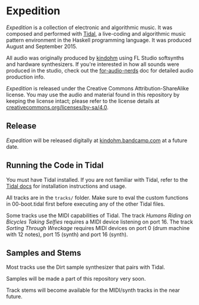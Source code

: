 # Expedition

_Expedition_ is a collection of electronic and algorithmic music. 
It was composed and performed with [Tidal](http://tidal.lurk.org), a 
live-coding and algorithmic music pattern environment in the Haskell 
programming language. It was produced August and September 2015.

All audio was originally produced by [kindohm](http://github.com/kindohm) 
using FL Studio softsynths and hardware synthesizers. If you're 
interested in how all sounds were produced in the studio, check out the 
[for-audio-nerds](production/for-audio-nerds.md) doc for detailed
audio production info.

_Expedition_ is released under the Creative Commons 
Attribution-ShareAlike license. You may use the audio and material
found in this repository by keeping the license intact; please
refer to the license details at 
[creativecommons.org/licenses/by-sa/4.0](http://creativecommons.org/licenses/by-sa/4.0/). 

## Release

_Expedition_ will be released digitally at
[kindohm.bandcamp.com](http://kindohm.bandcamp.com) at a future date.

## Running the Code in Tidal

You must have Tidal installed. If you are not familiar with Tidal,
refer to the [Tidal docs](http://tidal.lurk.org) for installation instructions
and usage.

All tracks are in the `tracks/` folder. Make sure to eval the custom
functions in 00-boot.tidal first before executing any of the other
Tidal files. 

Some tracks use the MIDI capabilities of Tidal. The track _Humans Riding
on Bicycles Taking Selfies_ requires a MIDI device listening on port 16.
The track _Sorting Through Wreckage_ requires MIDI devices on port
0 (drum machine with 12 notes), port 15 (synth) and port 16 (synth).

## Samples and Stems

Most tracks use the Dirt sample synthesizer that pairs with Tidal.

Samples will be made a part of this repository very soon.

Track stems will become available for the MIDI/synth tracks in the
near future.